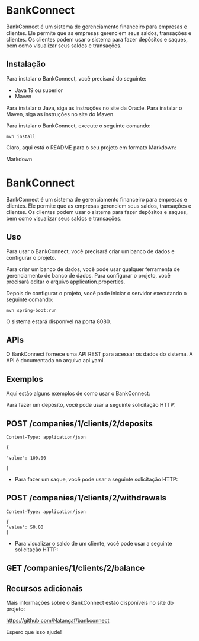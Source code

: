# BankConnect

BankConnect é um sistema de gerenciamento financeiro para empresas e clientes. Ele permite que as empresas gerenciem seus saldos, transações e clientes. Os clientes podem usar o sistema para fazer depósitos e saques, bem como visualizar seus saldos e transações.

## Instalação

Para instalar o BankConnect, você precisará do seguinte:

- Java 19 ou superior
- Maven

Para instalar o Java, siga as instruções no site da Oracle. Para instalar o Maven, siga as instruções no site do Maven.

Para instalar o BankConnect, execute o seguinte comando:

```
mvn install
```

Claro, aqui está o README para o seu projeto em formato Markdown:

Markdown

# BankConnect

BankConnect é um sistema de gerenciamento financeiro para empresas e clientes. Ele permite que as empresas gerenciem seus saldos, transações e clientes. Os clientes podem usar o sistema para fazer depósitos e saques, bem como visualizar seus saldos e transações.

## Uso

Para usar o BankConnect, você precisará criar um banco de dados e configurar o projeto.

Para criar um banco de dados, você pode usar qualquer ferramenta de gerenciamento de banco de dados. Para configurar o projeto, você precisará editar o arquivo application.properties.

Depois de configurar o projeto, você pode iniciar o servidor executando o seguinte comando:

```
mvn spring-boot:run
```

O sistema estará disponível na porta 8080.

## APIs
O BankConnect fornece uma API REST para acessar os dados do sistema. A API é documentada no arquivo api.yaml.

## Exemplos

Aqui estão alguns exemplos de como usar o BankConnect:

Para fazer um depósito, você pode usar a seguinte solicitação HTTP:

## POST /companies/1/clients/2/deposits

```
Content-Type: application/json

{

"value": 100.00

}
```

- Para fazer um saque, você pode usar a seguinte solicitação HTTP:

## POST /companies/1/clients/2/withdrawals
```
Content-Type: application/json

{
"value": 50.00
}
```

- Para visualizar o saldo de um cliente, você pode usar a seguinte solicitação HTTP:

## GET /companies/1/clients/2/balance

## Recursos adicionais

Mais informações sobre o BankConnect estão disponíveis no site do projeto:

https://github.com/Natangaf/bankconnect

Espero que isso ajude!

